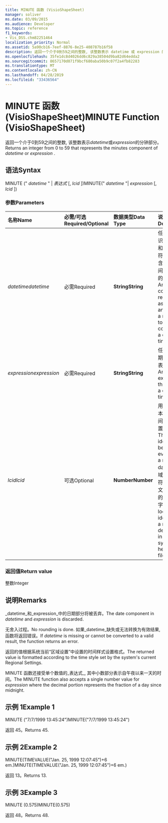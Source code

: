```yaml
---
title: MINUTE 函数 (VisioShapeSheet)
manager: soliver
ms.date: 03/09/2015
ms.audience: Developer
ms.topic: reference
f1_keywords:
- Vis_DSS.chm82251464
localization_priority: Normal
ms.assetid: 5a90cb16-7eef-8876-8e25-408787b16f58
description: 返回一个介于0到59之间的整数, 该整数表示 datetime 或 expression 的分钟部分。
ms.openlocfilehash: 35fe1dc8d4026dd6c829a38504d9ba82d64edda2
ms.sourcegitcommit: 8657170d071f9bcf680aba50b9c07f2a4fb82283
ms.translationtype: MT
ms.contentlocale: zh-CN
ms.lasthandoff: 04/28/2019
ms.locfileid: "33436564"
---
```

# <a name="minute-function-visioshapesheet"></a><span data-ttu-id="6fc84-103">MINUTE 函数 (VisioShapeSheet)</span><span class="sxs-lookup"><span data-stu-id="6fc84-103">MINUTE Function (VisioShapeSheet)</span></span>

<span data-ttu-id="6fc84-104">返回一个介于0到59之间的整数, 该整数表示*datetime*或*expression*的分钟部分。</span><span class="sxs-lookup"><span data-stu-id="6fc84-104">Returns an integer from 0 to 59 that represents the minutes component of  *datetime*  or  *expression*  .</span></span> 
  
## <a name="syntax"></a><span data-ttu-id="6fc84-105">语法</span><span class="sxs-lookup"><span data-stu-id="6fc84-105">Syntax</span></span>

<span data-ttu-id="6fc84-106">MINUTE (" *datetime* " | *表达式* [, *lcid* ])</span><span class="sxs-lookup"><span data-stu-id="6fc84-106">MINUTE(" *datetime*  "|  *expression*  [,  *lcid*  ])</span></span> 
  
### <a name="parameters"></a><span data-ttu-id="6fc84-107">参数</span><span class="sxs-lookup"><span data-stu-id="6fc84-107">Parameters</span></span>

|<span data-ttu-id="6fc84-108">**名称**</span><span class="sxs-lookup"><span data-stu-id="6fc84-108">**Name**</span></span>|<span data-ttu-id="6fc84-109">**必需/可选**</span><span class="sxs-lookup"><span data-stu-id="6fc84-109">**Required/Optional**</span></span>|<span data-ttu-id="6fc84-110">**数据类型**</span><span class="sxs-lookup"><span data-stu-id="6fc84-110">**Data Type**</span></span>|<span data-ttu-id="6fc84-111">**说明**</span><span class="sxs-lookup"><span data-stu-id="6fc84-111">**Description**</span></span>|
|:-----|:-----|:-----|:-----|
| <span data-ttu-id="6fc84-112">_datetime_</span><span class="sxs-lookup"><span data-stu-id="6fc84-112">_datetime_</span></span> <br/> |<span data-ttu-id="6fc84-113">必需</span><span class="sxs-lookup"><span data-stu-id="6fc84-113">Required</span></span>  <br/> |<span data-ttu-id="6fc84-114">**String**</span><span class="sxs-lookup"><span data-stu-id="6fc84-114">**String**</span></span> <br/> |<span data-ttu-id="6fc84-115">任何通常被识别为日期和时间的字符串或对包含日期和时间的单元格的引用。</span><span class="sxs-lookup"><span data-stu-id="6fc84-115">Any string commonly recognized as a date and time or a reference to a cell containing a date and time.</span></span>  <br/> |
| <span data-ttu-id="6fc84-116">_expression_</span><span class="sxs-lookup"><span data-stu-id="6fc84-116">_expression_</span></span> <br/> |<span data-ttu-id="6fc84-117">必需</span><span class="sxs-lookup"><span data-stu-id="6fc84-117">Required</span></span>  <br/> |<span data-ttu-id="6fc84-118">**String**</span><span class="sxs-lookup"><span data-stu-id="6fc84-118">**String**</span></span> <br/> | <span data-ttu-id="6fc84-119">任何生成日期和时间的表达式。</span><span class="sxs-lookup"><span data-stu-id="6fc84-119">Any expression that yields a date and time.</span></span>  <br/> |
| <span data-ttu-id="6fc84-120">_lcid_</span><span class="sxs-lookup"><span data-stu-id="6fc84-120">_lcid_</span></span> <br/> |<span data-ttu-id="6fc84-121">可选</span><span class="sxs-lookup"><span data-stu-id="6fc84-121">Optional</span></span>  <br/> |<span data-ttu-id="6fc84-122">**Number**</span><span class="sxs-lookup"><span data-stu-id="6fc84-122">**Number**</span></span> <br/> |<span data-ttu-id="6fc84-123">用于计算非本地日期时间的区域设置标识符。</span><span class="sxs-lookup"><span data-stu-id="6fc84-123">The locale identifier to be used in evaluating a nonlocal datetime.</span></span> <span data-ttu-id="6fc84-124">区域设置标识符是系统头文件中描述的一个数字。</span><span class="sxs-lookup"><span data-stu-id="6fc84-124">The locale identifier is a number described in the system header files.</span></span>  <br/> |
   
### <a name="return-value"></a><span data-ttu-id="6fc84-125">返回值</span><span class="sxs-lookup"><span data-stu-id="6fc84-125">Return value</span></span>

<span data-ttu-id="6fc84-126">整数</span><span class="sxs-lookup"><span data-stu-id="6fc84-126">Integer</span></span>
  
## <a name="remarks"></a><span data-ttu-id="6fc84-127">说明</span><span class="sxs-lookup"><span data-stu-id="6fc84-127">Remarks</span></span>

<span data-ttu-id="6fc84-128">_datetime_和_expression_中的日期部分将被丢弃。</span><span class="sxs-lookup"><span data-stu-id="6fc84-128">The date component in  _datetime_ and  _expression_ is discarded.</span></span> 
  
<span data-ttu-id="6fc84-129">无舍入过程。</span><span class="sxs-lookup"><span data-stu-id="6fc84-129">No rounding is done.</span></span> <span data-ttu-id="6fc84-130">如果_datetime_缺失或无法转换为有效结果, 函数将返回错误。</span><span class="sxs-lookup"><span data-stu-id="6fc84-130">If  _datetime_ is missing or cannot be converted to a valid result, the function returns an error.</span></span> 
  
<span data-ttu-id="6fc84-131">返回的值根据系统当前“区域设置”中设置的时间样式设置格式。</span><span class="sxs-lookup"><span data-stu-id="6fc84-131">The returned value is formatted according to the time style set by the system's current Regional Settings.</span></span>
  
<span data-ttu-id="6fc84-132">MINUTE 函数还接受单个数值的_表达式_, 其中小数部分表示自午夜以来一天的时间。</span><span class="sxs-lookup"><span data-stu-id="6fc84-132">The MINUTE function also accepts a single number value for  _expression_ where the decimal portion represents the fraction of a day since midnight.</span></span> 
  
## <a name="example-1"></a><span data-ttu-id="6fc84-133">示例 1</span><span class="sxs-lookup"><span data-stu-id="6fc84-133">Example 1</span></span>

<span data-ttu-id="6fc84-134">MINUTE ("7/7/1999 13:45:24")</span><span class="sxs-lookup"><span data-stu-id="6fc84-134">MINUTE("7/7/1999 13:45:24")</span></span>
  
<span data-ttu-id="6fc84-135">返回 45。</span><span class="sxs-lookup"><span data-stu-id="6fc84-135">Returns 45.</span></span>
  
## <a name="example-2"></a><span data-ttu-id="6fc84-136">示例 2</span><span class="sxs-lookup"><span data-stu-id="6fc84-136">Example 2</span></span>

<span data-ttu-id="6fc84-137">MINUTE(TIMEVALUE("Jan. 25, 1999 12:07:45")+6 em.)</span><span class="sxs-lookup"><span data-stu-id="6fc84-137">MINUTE(TIMEVALUE("Jan. 25, 1999 12:07:45")+6 em.)</span></span>
  
<span data-ttu-id="6fc84-138">返回 13。</span><span class="sxs-lookup"><span data-stu-id="6fc84-138">Returns 13.</span></span>
  
## <a name="example-3"></a><span data-ttu-id="6fc84-139">示例 3</span><span class="sxs-lookup"><span data-stu-id="6fc84-139">Example 3</span></span>

<span data-ttu-id="6fc84-140">MINUTE (0.575)</span><span class="sxs-lookup"><span data-stu-id="6fc84-140">MINUTE(0.575)</span></span>
  
<span data-ttu-id="6fc84-141">返回 48。</span><span class="sxs-lookup"><span data-stu-id="6fc84-141">Returns 48.</span></span>
  

